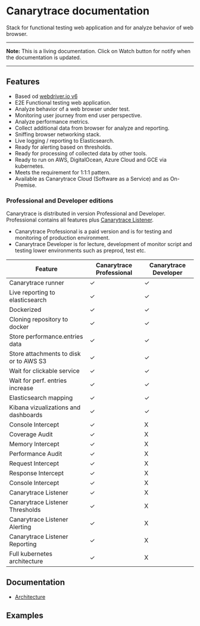 # Canarytrace documentation
Stack for functional testing web application and for analyze behavior of web browser.

---

**Note:** This is a living documentation. Click on Watch button for notify when the documentation is updated.

---

## Features
- Based od [webdriver.io v6](https://webdriver.io/)
- E2E Functional testing web application.
- Analyze behavior of a web browser under test.
- Monitoring user journey from end user perspective.
- Analyze performance metrics.
- Collect additional data from browser for analyze and reporting.
- Sniffing browser networking stack.
- Live logging / reporting to Elasticsearch.
- Ready for alerting based on thresholds.
- Ready for processing of collected data by other tools.
- Ready to run on AWS, DigitalOcean, Azure Cloud and GCE via kubernetes.
- Meets the requirement for 1:1:1 pattern.
- Available as Canarytrace Cloud (Software as a Service) and as On-Premise.

### Professional and Developer editions

Canarytrace is distributed in version Professional and Developer. Professional contains all features plus [Canarytrace Listener](https://github.com/canarytrace/documentation/blob/master/listener/README.md).
- Canarytrace Professional is a paid version and is for testing and monitoring of production environment.
- Canarytrace Developer is for lecture, development of monitor script and testing lower environments such as preprod, test etc.


| Feature |                   Canarytrace Professional | Canarytrace Developer |
|---------                   | ------------------------ |----------------|
| Canarytrace runner         | ✓              | ✓       |
| Live reporting to elasticsearch        | ✓                 | ✓          |
| Dockerized        | ✓                 | ✓          |
| Cloning repository to docker         | ✓                 | ✓          |
| Store performance.entries data         | ✓                 | ✓          |
| Store attachments to disk or to AWS S3         | ✓                 | ✓          |
| Wait for clickable service         | ✓                 | ✓          |
| Wait for perf. entries increase         | ✓                 | ✓          |
| Elasticsearch mapping         | ✓                 | ✓          |
| Kibana vizualizations and dashboards         | ✓                 | ✓          |
| Console Intercept         | ✓                 | X          |
| Coverage Audit         | ✓                 | X          |
| Memory Intercept         | ✓                 | X          |
| Performance Audit         | ✓                 | X          |
| Request Intercept         | ✓                 | X          |
| Response Intercept         | ✓                 | X          |
| Console Intercept         | ✓                 | X          |
| Canarytrace Listener         | ✓                 | X          |
| Canarytrace Listener Thresholds         | ✓                 | X          |
| Canarytrace Listener Alerting         | ✓                 | X          |
| Canarytrace Listener Reporting         | ✓                 | X          |
| Full kubernetes architecture         | ✓                 | X          |

## Documentation

- [Architecture](https://github.com/canarytrace/canarytrace-documentation/blob/master/architecture.md)


## Examples
